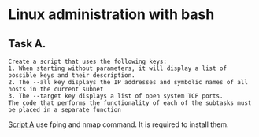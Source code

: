 # Linux administration with bash
## Task A.
```
Create a script that uses the following keys:
1. When starting without parameters, it will display a list of possible keys and their description.
2. The --all key displays the IP addresses and symbolic names of all hosts in the current subnet
3. The --target key displays a list of open system TCP ports.
The code that performs the functionality of each of the subtasks must be placed in a separate function
```
[Script A](netscan.sh) use fping and nmap command. It is required to install them.

